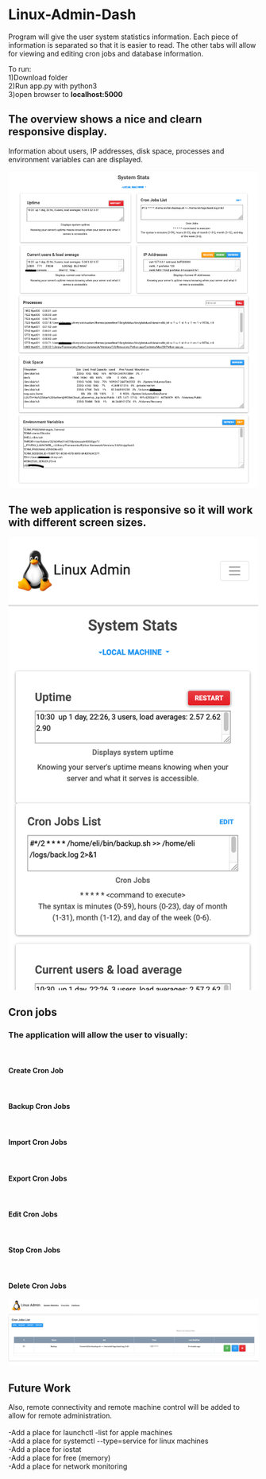 # Linux-Admin-Dash
<p>
Program will give the user system statistics information. Each piece of information is separated so that it is easier to read.
The other tabs will allow for viewing and editing cron jobs and database information. 
</p>

<p>
To run:
  <br> 1)Download folder
  <br> 2)Run app.py with python3
  <br> 3)open browser to <strong>localhost:5000</strong>
</p>

## The overview shows a nice and clearn responsive display. 
<p>
Information about users, IP addresses, disk space, processes and environment variables can are displayed. 
</p>
<img src="images/screenshot-overview.png">
<br>

## The web application is responsive so it will work with different screen sizes.

<img src="images/screenshot-responsive.png">

## Cron jobs

<p>
    <h3>The application will allow the user to visually:</h3> 	
	<br><h4>Create Cron Job</h4>
	<br><h4>Backup Cron Jobs</h4>
	<br><h4>Import Cron Jobs</h4>
	<br><h4>Export Cron Jobs</h4>
	<br><h4>Edit Cron Jobs</h4>
	<br><h4>Stop Cron Jobs</h4>
	<br><h4>Delete Cron Jobs</h4>

<img src="images/screenshot-cronjobs.png">

</p>


## Future Work

<p> 
Also, remote connectivity and remote machine control will be added to allow for remote administration. 
  <br>
  <br>-Add a place for launchctl -list for apple machines
  <br>-Add a place for systemctl --type=service for linux machines
  <br>-Add a place for iostat
  <br>-Add a place for free (memory)
  <br>-Add a place for network monitoring
  
</p>
